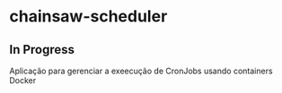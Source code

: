 # chainsaw-scheduler

## In Progress

Aplicação para gerenciar a exeecução de CronJobs usando containers Docker
